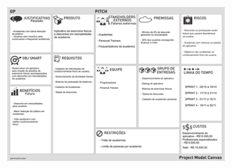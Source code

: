 <img src="https://github.com/FelipeASousa/trabalho_semestral_FGTI/blob/main/Canvas/ProjectModelCanvasA1.png?raw=true"/>
